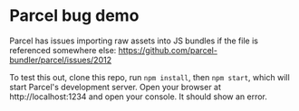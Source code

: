Parcel bug demo
===============
Parcel has issues importing raw assets into JS bundles if the file is referenced somewhere else: https://github.com/parcel-bundler/parcel/issues/2012

To test this out, clone this repo, run `npm install`, then `npm start`, which will start Parcel's development server. Open your browser at http://localhost:1234 and open your console. It should show an error.